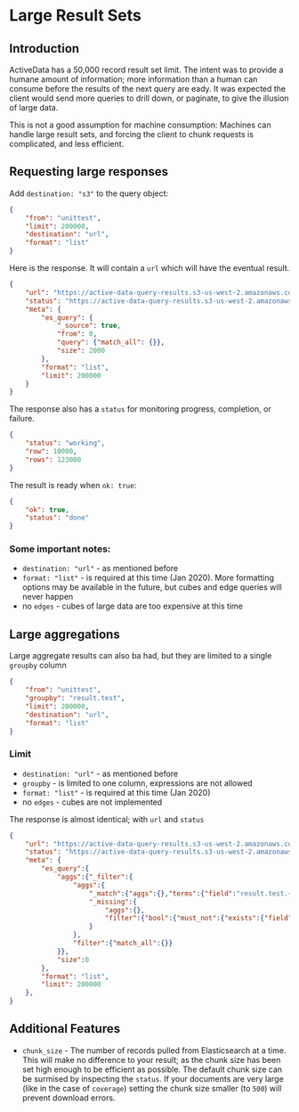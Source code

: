 # Large Result Sets


## Introduction

ActiveData has a 50,000 record result set limit. The intent was to provide a humane amount of information; more information than a human can consume before the results of the next query are eady. It was expected the client would send more queries to drill down, or paginate, to give the illusion of large data.

This is not a good assumption for machine consumption: Machines can handle large result sets, and forcing the client to chunk requests is complicated, and less efficient.

## Requesting large responses

Add `destination: "s3"` to the query object:

```json
{
    "from": "unittest",
    "limit": 200000,  
    "destination": "url",
    "format": "list"
}
```

Here is the response. It will contain a `url` which will have the eventual result.

```json
{
    "url": "https://active-data-query-results.s3-us-west-2.amazonaws.com/dih28UH.json",
    "status": "https://active-data-query-results.s3-us-west-2.amazonaws.com/dih28UH.status.json",
    "meta": {
        "es_query": {
            "_source": true,
            "from": 0,
            "query": {"match_all": {}},
            "size": 2000
        },
        "format": "list",
        "limit": 200000
    }
}
```

The response also has a `status` for monitoring progress, completion, or failure.

```json
{
    "status": "working",
    "row": 10000,
    "rows": 123000
}
```

The result is ready when `ok: true`:

```json
{
    "ok": true,
    "status": "done"
}
```

### Some important notes:

* `destination: "url"` - as mentioned before
* `format: "list"` - is required at this time (Jan 2020). More formatting options may be available in the future, but cubes and edge queries will never happen
* no `edges` - cubes of large data are too expensive at this time

## Large aggregations

Large aggregate results can also ba had, but they are limited to a single `groupby` column
 
```json
{
    "from": "unittest",
    "groupby": "result.test",
    "limit": 200000,  
    "destination": "url",
    "format": "list"
}
```

### Limit

* `destination: "url"` - as mentioned before
* `groupby` - is limited to one column, expressions are not allowed
* `format: "list"` - is required at this time (Jan 2020)
* no `edges` - cubes are not implemented


The response is almost identical; with `url` and `status`

```json
{
    "url": "https://active-data-query-results.s3-us-west-2.amazonaws.com/dih28UH.json",
    "status": "https://active-data-query-results.s3-us-west-2.amazonaws.com/dih28UH.status.json",
    "meta": {
        "es_query":{
            "aggs":{"_filter":{
                "aggs":{
                    "_match":{"aggs":{},"terms":{"field":"result.test.~s~","size":20}},
                    "_missing":{
                        "aggs":{},
                        "filter":{"bool":{"must_not":{"exists":{"field":"result.test.~s~"}}}}
                    }
                },
                "filter":{"match_all":{}}
            }},
            "size":0
        },
        "format": "list",
        "limit": 200000
    },
}
```

## Additional Features

* `chunk_size` - The number of records pulled from Elasticsearch at a time. This will make no difference to your result; as the chunk size has been set high enough to be efficient as possible. The default chunk size can be surmised by inspecting the `status`.  If your documents are very large (like in the case of `coverage`) setting the chunk size smaller (to `500`) will prevent download errors.
